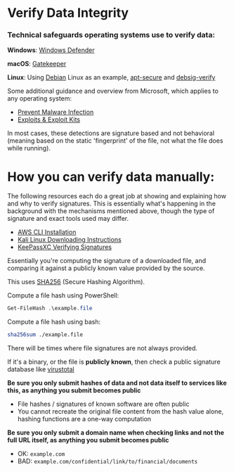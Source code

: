 # Verify Data Integrity

### Technical safeguards operating systems use to verify data:

**Windows**: [Windows Defender](https://docs.microsoft.com/en-us/microsoft-365/security/intelligence/criteria?view=o365-worldwide)

**macOS**: [Gatekeeper](https://support.apple.com/guide/security/gatekeeper-and-runtime-protection-sec5599b66df/web)

**Linux**: Using [Debian](https://www.debian.org/) Linux as an example, [apt-secure](https://manpages.debian.org/buster/apt/apt-secure.8.en.html) and [debsig-verify](https://manpages.debian.org/buster/debsig-verify/debsig-verify.1.en.html)

Some additional guidance and overview from Microsoft, which applies to any operating system:

- [Prevent Malware Infection](https://docs.microsoft.com/en-us/microsoft-365/security/intelligence/prevent-malware-infection?view=o365-worldwide)
- [Exploits & Exploit Kits](https://docs.microsoft.com/en-us/microsoft-365/security/intelligence/exploits-malware?view=o365-worldwide)

In most cases, these detections are signature based and not behavioral (meaning based on the static 'fingerprint' of the file, not what the file does while running).

# How you can verify data manually:

The following resources each do a great job at showing and explaining how and why to verify signatures. This is essentially what's happening in the background with the mechanisms mentioned above, though the type of signature and exact tools used may differ.

- [AWS CLI Installation](https://docs.aws.amazon.com/cli/latest/userguide/getting-started-install.html#install-linux-verify)
- [Kali Linux Downloading Instructions](https://www.kali.org/docs/introduction/download-images-securely/)
- [KeePassXC Verifying Signatures](https://keepassxc.org/verifying-signatures/)

Essentially you're computing the signature of a downloaded file, and comparing it against a publicly known value provided by the source.

This uses [SHA256](https://en.wikipedia.org/wiki/SHA-2) (Secure Hashing Algorithm).

Compute a file hash using PowerShell:
```powershell
Get-FileHash .\example.file
```

Compute a file hash using bash:
```bash
sha256sum ./example.file
```

There will be times where file signatures are not always provided.

If it's a binary, or the file is **publicly known**, then check a public signature database like [virustotal](https://www.virustotal.com/gui/home/search)

**Be sure you only submit hashes of data and not data itself to services like this, as anything you submit becomes public**

- File hashes / signatures of known software are often public
- You cannot recreate the original file content from the hash value alone, hashing functions are a one-way computation

**Be sure you only submit a domain name when checking links and not the full URL itself, as anything you submit becomes public**

- OK: `example.com`
- BAD: `example.com/confidential/link/to/financial/documents`

